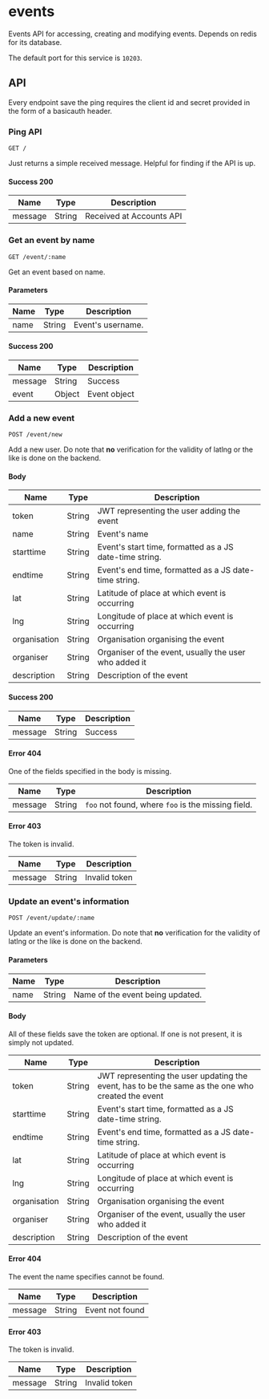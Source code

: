 # events

Events API for accessing, creating and modifying events. Depends on redis for its database.

The default port for this service is ```10203```.

## API

Every endpoint save the ping requires the client id and secret provided in the form of a basicauth header.

### Ping API

```
GET /
```

Just returns a simple received message. Helpful for finding if the API is up.

#### Success 200

| Name | Type | Description |
| ---- | ---- | ----------- |
| message | String | Received at Accounts API|

### Get an event by name

```
GET /event/:name
```

Get an event based on name.

#### Parameters

| Name | Type | Description |
| ---- | ---- | ----------- |
| name | String | Event's username.|

#### Success 200

| Name | Type | Description |
| ---- | ---- | ----------- |
| message | String | Success |
| event | Object | Event object |

### Add a new event

```
POST /event/new
```

Add a new user. Do note that **no** verification for the validity of latlng or the like is done on the backend.

#### Body

| Name | Type | Description |
| ---- | ---- | ----------- |
| token | String | JWT representing the user adding the event |
| name | String | Event's name |
| starttime | String | Event's start time, formatted as a JS date-time string. |
| endtime | String | Event's end time, formatted as a JS date-time string. |
| lat | String | Latitude of place at which event is occurring |
| lng | String | Longitude of place at which event is occurring |
| organisation | String | Organisation organising the event |
| organiser | String | Organiser of the event, usually the user who added it |
| description | String | Description of the event |

#### Success 200

| Name | Type | Description |
| ---- | ---- | ----------- |
| message | String | Success |

#### Error 404

One of the fields specified in the body is missing.

| Name | Type | Description |
| ---- | ---- | ----------- |
| message | String | ```foo``` not found, where ```foo``` is the missing field. |

#### Error 403

The token is invalid.

| Name | Type | Description |
| ---- | ---- | ----------- |
| message | String | Invalid token |

### Update an event's information

```
POST /event/update/:name
```

Update an event's information. Do note that **no** verification for the validity of latlng or the like is done on the backend.

#### Parameters

| Name | Type | Description |
| ---- | ---- | ----------- |
| name | String | Name of the event being updated. |

#### Body

All of these fields save the token are optional. If one is not present, it is simply not updated.

| Name | Type | Description |
| ---- | ---- | ----------- |
| token | String | JWT representing the user updating the event, has to be the same as the one who created the event |
| starttime | String | Event's start time, formatted as a JS date-time string. |
| endtime | String | Event's end time, formatted as a JS date-time string. |
| lat | String | Latitude of place at which event is occurring |
| lng | String | Longitude of place at which event is occurring |
| organisation | String | Organisation organising the event |
| organiser | String | Organiser of the event, usually the user who added it |
| description | String | Description of the event |

#### Error 404

The event the name specifies cannot be found.

| Name | Type | Description |
| ---- | ---- | ----------- |
| message | String | Event not found |

#### Error 403

The token is invalid.

| Name | Type | Description |
| ---- | ---- | ----------- |
| message | String | Invalid token |
